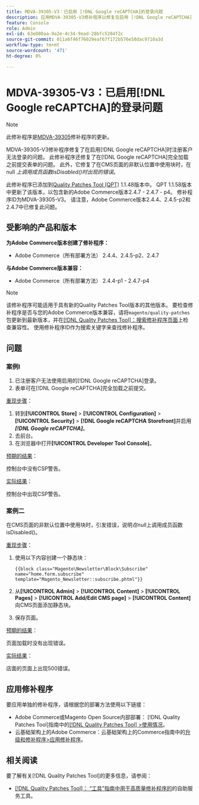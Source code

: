 ```yaml
---
title: MDVA-39305-V3：已启用 [!DNL Google reCAPTCHA]的登录问题
description: 应用MDVA-39305-V3修补程序以修复在启用 [!DNL Google reCAPTCHA] 后注册客户无法登录的Adobe Commerce问题。 此修补程序还修复了在 [!DNL Google reCAPTCHA] 完全加载之前提交表单的问题。 此外，它还修复了以下错误*在CMS页面的非默认位置中使用块时，在null*上调用成员函数isDisabled() 。
feature: Console
role: Admin
exl-id: 63e880aa-9a2e-4c34-9ead-20bfc5204f2c
source-git-commit: 011a6f46f76029eaf67f172b576e58dac9710a3d
workflow-type: tm+mt
source-wordcount: '471'
ht-degree: 0%

---
```


# MDVA-39305-V3：已启用[!DNL Google reCAPTCHA]的登录问题

>[!NOTE]
>
>此修补程序是[MDVA-39305](/help/tools/quality-patches-tool/patches-available-in-qpt/v1-1-1/mdva-39305-login-issues-with-enabled-google-recaptcha.md)修补程序的更新。

MDVA-39305-V3修补程序修复了在启用[!DNL Google reCAPTCHA]时注册客户无法登录的问题。 此修补程序还修复了在[!DNL Google reCAPTCHA]完全加载之前提交表单的问题。 此外，它修复了在CMS页面的非默认位置中使用块时，在null *上调用成员函数isDisabled()时出现的错误*。

此修补程序已添加到[Quality Patches Tool (QPT)](https://experienceleague.adobe.com/en/docs/commerce-operations/tools/quality-patches-tool/quality-patches-tool-to-self-serve-quality-patches) 1.1.48版本中。 QPT 1.1.58版本中更新了该版本，以包含新的Adobe Commerce版本2.4.7 - 2.4.7 - p4。 修补程序ID为MDVA-39305-V3。 请注意，Adobe Commerce版本2.4.4、2.4.5-p2和2.4.7中已修复此问题。

## 受影响的产品和版本

**为Adobe Commerce版本创建了修补程序：**

* Adobe Commerce（所有部署方法） 2.4.4、2.4.5-p2、2.4.7

**与Adobe Commerce版本兼容：**

* Adobe Commerce（所有部署方法） 2.4.4-p1 - 2.4.7-p4

>[!NOTE]
>
>该修补程序可能适用于具有新的Quality Patches Tool版本的其他版本。 要检查修补程序是否与您的Adobe Commerce版本兼容，请将`magento/quality-patches`包更新到最新版本，并在[[!DNL Quality Patches Tool]：搜索修补程序页面](https://experienceleague.adobe.com/en/docs/commerce-operations/tools/quality-patches-tool/quality-patches-tool-to-self-serve-quality-patches)上检查兼容性。 使用修补程序ID作为搜索关键字来查找修补程序。

## 问题

### 案例I

1. 已注册客户无法使用启用的[!DNL Google reCAPTCHA]登录。
1. 表单可在[!DNL Google reCAPTCHA]完全加载之前提交。

<u>重现步骤</u>：

1. 转到&#x200B;**[!UICONTROL Store]** > **[!UICONTROL Configuration]** > **[!UICONTROL Security]** > **[!DNL Google reCAPTCHA Storefront]**&#x200B;并启用&#x200B;***[!DNL Google reCAPTCHA]***。
1. 去前台。
1. 在浏览器中打开&#x200B;**[!UICONTROL Developer Tool Console]**。

<u>预期的结果</u>：

控制台中没有CSP警告。

<u>实际结果</u>：

控制台中出现CSP警告。

### 案例二

在CMS页面的非默认位置中使用块时，引发错误，说明&#x200B;*在null*&#x200B;上调用成员函数isDisabled()。

<u>重现步骤</u>：

1. 使用以下内容创建一个静态块：

   ```
   {{block class="Magento\Newsletter\Block\Subscribe" name="home.form.subscribe"
   template="Magento_Newsletter::subscribe.phtml"}}
   ```

1. 从&#x200B;**[!UICONTROL Admin]** > **[!UICONTROL Content]** > **[!UICONTROL Pages]** > **[!UICONTROL Add/Edit CMS page]** > **[!UICONTROL Content]**&#x200B;向CMS页面添加静态块。
1. 保存页面。

<u>预期的结果</u>：

页面加载时没有出现错误。

<u>实际结果</u>：

店面的页面上出现500错误。

## 应用修补程序

要应用单独的修补程序，请根据您的部署方法使用以下链接：

* Adobe Commerce或Magento Open Source内部部署： [!DNL Quality Patches Tool]指南中的[[!DNL Quality Patches Tool] >使用情况](/help/tools/quality-patches-tool/usage.md)。
* 云基础架构上的Adobe Commerce：云基础架构上的Commerce指南中的[升级和修补程序>应用修补程序](https://experienceleague.adobe.com/docs/commerce-cloud-service/user-guide/develop/upgrade/apply-patches.html)。

## 相关阅读

要了解有关[!DNL Quality Patches Tool]的更多信息，请参阅：

* [[!DNL Quality Patches Tool]： “工具”指南中用于高质量修补程序的](/help/tools/quality-patches-tool/quality-patches-tool-to-self-serve-quality-patches.md)的自助服务工具。
